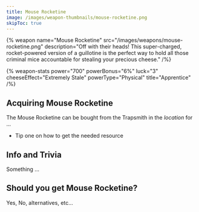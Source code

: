 ```yaml
---
title: Mouse Rocketine
image: /images/weapon-thumbnails/mouse-rocketine.png
skipToc: true
---
```


{% weapon
 name="Mouse Rocketine"
 src="/images/weapons/mouse-rocketine.png"
 description="Off with their heads! This super-charged, rocket-powered version of a guillotine is the perfect way to hold all those criminal mice accountable for stealing your precious cheese."
/%}

{% weapon-stats
 power="700"
 powerBonus="6%"
 luck="3"
 cheeseEffect="Extremely Stale"
 powerType="Physical"
 title="Apprentice"
/%}

## Acquiring Mouse Rocketine

The Mouse Rocketine can be bought from the Trapsmith in the *location* for ...

- Tip one on how to get the needed resource

## Info and Trivia

Something ...

## Should you get Mouse Rocketine?

Yes, No, alternatives, etc...
